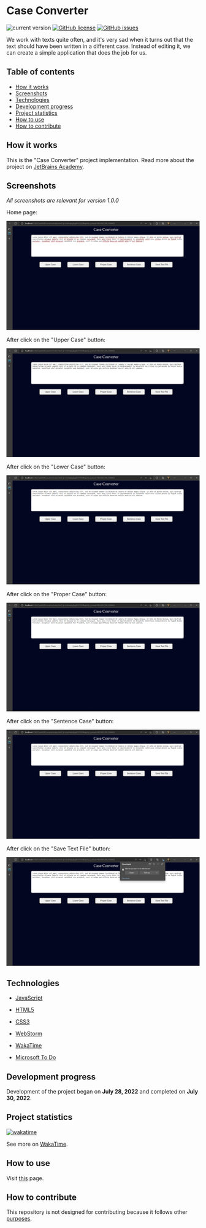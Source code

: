 # Case Converter

![current version](https://img.shields.io/badge/current_version-1.0.0-green)
[![GitHub license](https://img.shields.io/github/license/VitasSalvantes/Case-Converter)](https://github.com/VitasSalvantes/Case-Converter/blob/main/LICENSE)
[![GitHub issues](https://img.shields.io/github/issues/VitasSalvantes/Case-Converter)](https://github.com/VitasSalvantes/Case-Converter/issues)

We work with texts quite often, and it's very sad when it turns out that the text should have been written in a
different case. Instead of editing it, we can create a simple application that does the job for us.

## Table of contents

- [How it works](#How-it-works)
- [Screenshots](#Screenshots)
- [Technologies](#Technologies)
- [Development progress](#Development-progress)
- [Project statistics](#Project-statistics)
- [How to use](#How-to-use)
- [How to contribute](#How-to-contribute)

## How it works

This is the "Case Converter" project implementation. Read more about the project
on [JetBrains Academy](https://hyperskill.org/projects/193).

## Screenshots

*All screenshots are relevant for version 1.0.0*

Home page:

![](/screenshots/home.png)

After click on the "Upper Case" button:

![](/screenshots/upper_case.png)

After click on the "Lower Case" button:

![](/screenshots/lower_case.png)

After click on the "Proper Case" button:

![](/screenshots/proper_case.png)

After click on the "Sentence Case" button:

![](/screenshots/sentence_case.png)

After click on the "Save Text File" button:

![](/screenshots/save_text_file.png)

## Technologies

- [JavaScript](https://developer.mozilla.org/en-US/docs/Web/JavaScript)

- [HTML5](https://developer.mozilla.org/en-US/docs/Web/HTML)

- [CSS3](https://developer.mozilla.org/en-US/docs/Web/CSS)

- [WebStorm](https://www.jetbrains.com/webstorm/)

- [WakaTime](https://wakatime.com/)

- [Microsoft To Do](https://todo.microsoft.com/tasks/)

## Development progress

Development of the project began on **July 28, 2022** and completed on **July 30, 2022**.

## Project statistics

[![wakatime](https://wakatime.com/badge/github/VitasSalvantes/Case-Converter.svg)](https://wakatime.com/badge/github/VitasSalvantes/Case-Converter)

See more
on [WakaTime](https://wakatime.com/@VitasSalvantes/projects/pjvpzyqaxz).

## How to use

Visit [this](https://vitassalvantes.github.io/Case-Converter/) page.

## How to contribute

This repository is not designed for contributing because it follows other [purposes](#how-it-works).
